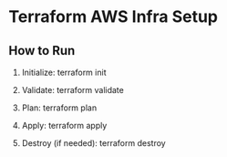 # Terraform AWS Infra Setup

## How to Run
1. Initialize:
   terraform init

2. Validate:
   terraform validate

3. Plan:
   terraform plan

4. Apply:
   terraform apply

5. Destroy (if needed):
   terraform destroy
